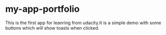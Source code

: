 # my-app-portfolio
This is the first app for leanring from udacity.It is a simple demo with some buttons which will show toasts when clicked.


